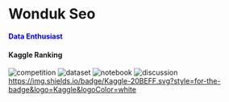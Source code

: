 <h1> Wonduk Seo </h1>

<b style='color: blue'>Data Enthusiast</b>

<h4> Kaggle Ranking </h4>

![competition](https://road-to-kaggle-grandmaster.vercel.app/api/badges/wonduk/competition/light)
![dataset](https://road-to-kaggle-grandmaster.vercel.app/api/badges/wonduk/dataset/light)
![notebook](https://road-to-kaggle-grandmaster.vercel.app/api/badges/wonduk/notebook/light)
![discussion](https://road-to-kaggle-grandmaster.vercel.app/api/badges/wonduk/discussion/light)
https://img.shields.io/badge/Kaggle-20BEFF.svg?style=for-the-badge&logo=Kaggle&logoColor=white

<!---
MarsSeo/MarsSeo is a ✨ special ✨ repository because its `README.md` (this file) appears on your GitHub profile.
You can click the Preview link to take a look at your changes.
--->
